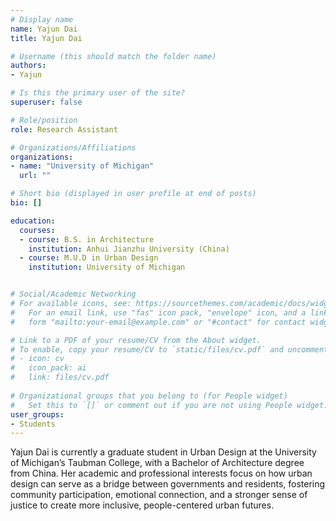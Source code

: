 ```yaml
---
# Display name
name: Yajun Dai
title: Yajun Dai

# Username (this should match the folder name)
authors:
- Yajun

# Is this the primary user of the site?
superuser: false

# Role/position
role: Research Assistant

# Organizations/Affiliations
organizations:
- name: "University of Michigan"
  url: ""

# Short bio (displayed in user profile at end of posts)
bio: []

education:
  courses:
  - course: B.S. in Architecture 
    institution: Anhui Jianzhu University (China)
  - course: M.U.D in Urban Design 
    institution: University of Michigan


# Social/Academic Networking
# For available icons, see: https://sourcethemes.com/academic/docs/widgets/#icons
#   For an email link, use "fas" icon pack, "envelope" icon, and a link in the
#   form "mailto:your-email@example.com" or "#contact" for contact widget.

# Link to a PDF of your resume/CV from the About widget.
# To enable, copy your resume/CV to `static/files/cv.pdf` and uncomment the lines below.  
# - icon: cv
#   icon_pack: ai
#   link: files/cv.pdf
  
# Organizational groups that you belong to (for People widget)
#   Set this to `[]` or comment out if you are not using People widget.  
user_groups:
- Students
---
```


Yajun Dai is currently a graduate student in Urban Design at the University of Michigan’s Taubman College, with a Bachelor of Architecture degree from China. Her academic and professional interests focus on how urban design can serve as a bridge between governments and residents, fostering community participation, emotional connection, and a stronger sense of justice to create more inclusive, people-centered urban futures.